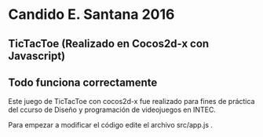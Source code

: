 # Candido E. Santana 2016


## TicTacToe (Realizado en Cocos2d-x con Javascript)
## Todo funciona correctamente

Este juego de TicTacToe con cocos2d-x fue realizado para fines de práctica del ccurso de Diseño y programación de videojuegos en INTEC.

Para empezar a modificar el código edite el archivo src/app.js .
